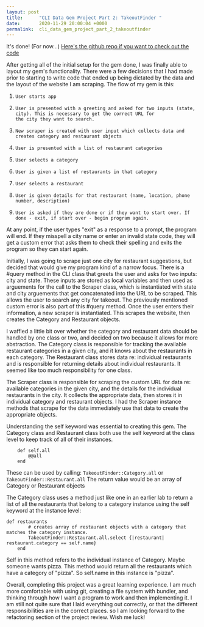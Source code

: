 ```yaml
---
layout: post
title:      "CLI Data Gem Project Part 2: TakeoutFinder "
date:       2020-11-29 20:00:04 +0000
permalink:  cli_data_gem_project_part_2_takeoutfinder
---
```



It's done! (For now...)
[Here's the github repo if you want to check out the code](https://github.com/jrrohrer/takeout_finder)

After getting all of the initial setup for the gem done, I was finally able to layout my gem's functionality. There were a few decisions that I had made prior to starting to write code that ended up being dictated by the data and the layout of the website I am scraping. The flow of my gem is this:

1.     User starts app
2.     User is presented with a greeting and asked for two inputs (state, city). This is necessary to get the correct URL for              the city they want to search.
3.     New scraper is created with user input which collects data and creates category and restaurant objects
4.     User is presented with a list of restaurant categories
5.     User selects a category
6.     User is given a list of restaurants in that category
7.     User selects a restaurant
8.     User is given details for that restaurant (name, location, phone number, description)
9.     User is asked if they are done or if they want to start over. If done - exit, if start over - begin program again.

At any point, if the user types "exit" as a response to a prompt, the program will end. If they misspell a city name or enter an invalid state code, they will get a custom error that asks them to check their spelling and exits the program so they can start again. 

Initially, I was going to scrape just one city for restaurant suggestions, but decided that would give my program kind of a narrow focus. There is a #query method in the CLI class that greets the user and asks for two inputs: city and state. These inputs are stored as local variables and then used as arguements for the call to the Scraper class, which is instantiated with state and city arguements that get concatenated into the URL to be scraped. This allows the user to search any city for takeout. The previously mentioned custom error is also part of this #query method. Once the user enters their information, a new scraper is instantiated. This scrapes the website, then creates the Category and Restaurant objects. 

I waffled a little bit over whether the category and restaurant data should be handled by one class or two, and decided on two because it allows for more abstraction. The Category class is responsible for tracking the available restaurant categories in a given city, and it knows about the restaurants in each category. The Restaurant class stores data re: individual restaurants and is responsible for returning details about individual restaurants. It seemed like too much responsibility for one class. 

The Scraper class is responsible for scraping the custom URL for data re: available categories in the given city, and the details for the individual restaurants in the city. It collects the appropriate data, then stores it in individual category and restaurant objects. I had the Scraper instance methods that scrape for the data immediately use that data to create the appropriate objects. 

Understanding the self keyword was essential to creating this gem. The Category class and Restaurant class both use the self keyword at the class level to keep track of all of their instances. 

```
    def self.all
        @@all
    end
```

These can be used by calling:  `TakeoutFinder::Category.all` or  `TakeoutFinder::Restaurant.all` The return value would be an array of Category or Restaurant objects

The Category class uses a method just like one in an earlier lab to return a list of all the restaurants that belong to a category instance using the self keyword at the instance level:

```
def restaurants
        # creates array of restaurant objects with a category that matches the category instance.
        TakeoutFinder::Restaurant.all.select {|restaurant| restaurant.category == self.name}
    end
```

Self in this method refers to the individual instance of Category. Maybe someone wants pizza. This method would return all the restaurants which have a category of "pizza". So self.name in this instance is "pizza". 

Overall, completing this project was a great learning experience. I am much more comfortable with using git, creating a file system with bundler, and thinking through how I want a program to work and then implementing it. I am still not quite sure that I laid everything out correctly, or that the different responsibilities are in the correct places. so I am looking forward to the refactoring section of the project review. Wish me luck!


